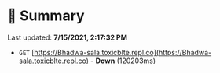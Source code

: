 # 📖 Summary
Last updated: **7/15/2021, 2:17:32 PM**

- `GET` [https://Bhadwa-sala.toxicblte.repl.co](https://Bhadwa-sala.toxicblte.repl.co) - **Down** (120203ms)
